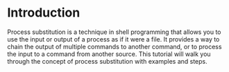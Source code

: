 # Introduction

Process substitution is a technique in shell programming that allows you to use the input or output of a process as if it were a file. It provides a way to chain the output of multiple commands to another command, or to process the input to a command from another source. This tutorial will walk you through the concept of process substitution with examples and steps.
